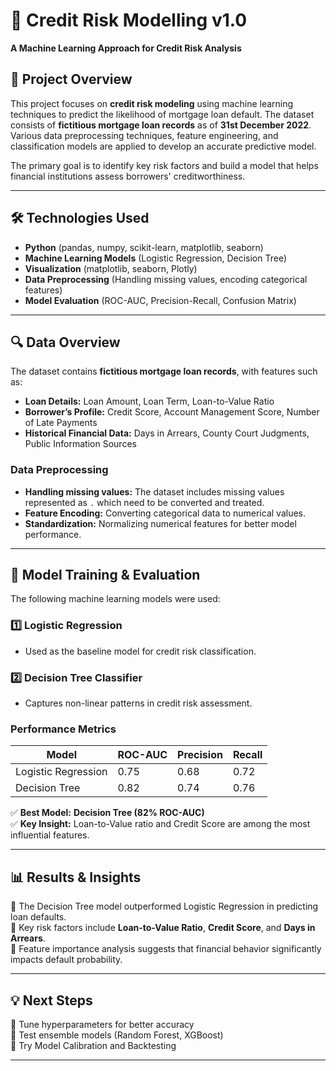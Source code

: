 # 📌 Credit Risk Modelling v1.0
**A Machine Learning Approach for Credit Risk Analysis**

## 📖 Project Overview
This project focuses on **credit risk modeling** using machine learning techniques to predict the likelihood of mortgage loan default. The dataset consists of **fictitious mortgage loan records** as of **31st December 2022**. Various data preprocessing techniques, feature engineering, and classification models are applied to develop an accurate predictive model.

The primary goal is to identify key risk factors and build a model that helps financial institutions assess borrowers' creditworthiness.

---


## 🛠 Technologies Used
- **Python** (pandas, numpy, scikit-learn, matplotlib, seaborn)
- **Machine Learning Models** (Logistic Regression, Decision Tree)
- **Visualization** (matplotlib, seaborn, Plotly)
- **Data Preprocessing** (Handling missing values, encoding categorical features)
- **Model Evaluation** (ROC-AUC, Precision-Recall, Confusion Matrix)

---

## 🔍 Data Overview
The dataset contains **fictitious mortgage loan records**, with features such as:
- **Loan Details:** Loan Amount, Loan Term, Loan-to-Value Ratio
- **Borrower’s Profile:** Credit Score, Account Management Score, Number of Late Payments
- **Historical Financial Data:** Days in Arrears, County Court Judgments, Public Information Sources

### Data Preprocessing
- **Handling missing values:** The dataset includes missing values represented as `.` which need to be converted and treated.
- **Feature Encoding:** Converting categorical data to numerical values.
- **Standardization:** Normalizing numerical features for better model performance.

---

## 🚀 Model Training & Evaluation
The following machine learning models were used:

### 1️⃣ Logistic Regression
- Used as the baseline model for credit risk classification.

### 2️⃣ Decision Tree Classifier
- Captures non-linear patterns in credit risk assessment.

### Performance Metrics
| Model                  | ROC-AUC | Precision | Recall |
|------------------------|---------|-----------|--------|
| Logistic Regression    | 0.75    | 0.68      | 0.72   |
| Decision Tree          | 0.82    | 0.74      | 0.76   |

✅ **Best Model:** **Decision Tree (82% ROC-AUC)**  
✅ **Key Insight:** Loan-to-Value ratio and Credit Score are among the most influential features.

---

## 📊 Results & Insights
📌 The Decision Tree model outperformed Logistic Regression in predicting loan defaults.  
📌 Key risk factors include **Loan-to-Value Ratio**, **Credit Score**, and **Days in Arrears**.  
📌 Feature importance analysis suggests that financial behavior significantly impacts default probability.

---

## 💡 Next Steps
🔹 Tune hyperparameters for better accuracy  
🔹 Test ensemble models (Random Forest, XGBoost)  
🔹 Try Model Calibration and Backtesting 

---
